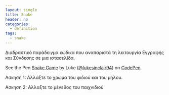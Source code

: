```yaml
---
layout: single
title: Snake
header: no
categories:
  - definition
tags:
  - snake
---
```


Διαδραστικό παράδειγμα κώδικα που αναπαριστά τη λειτουργία Εγγραφής και Σύνδεσης σε μια ιστασελίδα.

<p data-height="265" data-theme-id="0" data-slug-hash="yhnEF" data-default-tab="css,result" data-user="lukesinclair94" data-pen-title="Snake Game" class="codepen">See the Pen <a href="https://codepen.io/lukesinclair94/pen/yhnEF">Snake Game</a> by Luke (<a href="https://codepen.io/lukesinclair94">@lukesinclair94</a>) on <a href="https://codepen.io">CodePen</a>.</p>
<script async src="//assets.codepen.io/assets/embed/ei.js"></script>

Ασκηση 1: Αλλάξτε το χρώμα του φιδιού και του μήλου.

Ασκηση 2: Αλλαξτε το μέγεθος του παιχνιδιού
